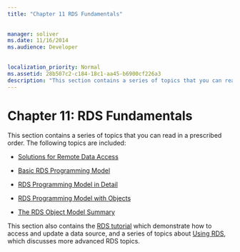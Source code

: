 ```yaml
---
title: "Chapter 11 RDS Fundamentals"
  
  
manager: soliver
ms.date: 11/16/2014
ms.audience: Developer
 
  
localization_priority: Normal
ms.assetid: 28b507c2-c184-18c1-aa45-b6900cf226a3
description: "This section contains a series of topics that you can read in a prescribed order. The following topics are included:"
---
```


# Chapter 11: RDS Fundamentals

This section contains a series of topics that you can read in a prescribed order. The following topics are included:
  
- [Solutions for Remote Data Access](solutions-for-remote-data-access.md)
    
- [Basic RDS Programming Model](basic-rds-programming-model.md)
    
- [RDS Programming Model in Detail](rds-programming-model-in-detail.md)
    
- [RDS Programming Model with Objects](rds-programming-model-with-objects.md)
    
- [The RDS Object Model Summary](rds-object-model-summary.md)
    
This section also contains the [RDS tutorial](chapter-12-rds-tutorial.md) which demonstrate how to access and update a data source, and a series of topics about [Using RDS](chapter-13-rds-usage-and-security.md), which discusses more advanced RDS topics.
  

